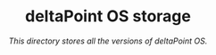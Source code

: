 <header>

# deltaPoint OS storage
_This directory stores all the versions of deltaPoint OS._

</header>

